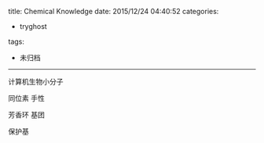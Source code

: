 title: Chemical Knowledge 
date: 2015/12/24 04:40:52
categories:

 - tryghost

tags:
 - 未归档 



---



计算机生物小分子

同位素
手性

芳香环
基团

保护基

